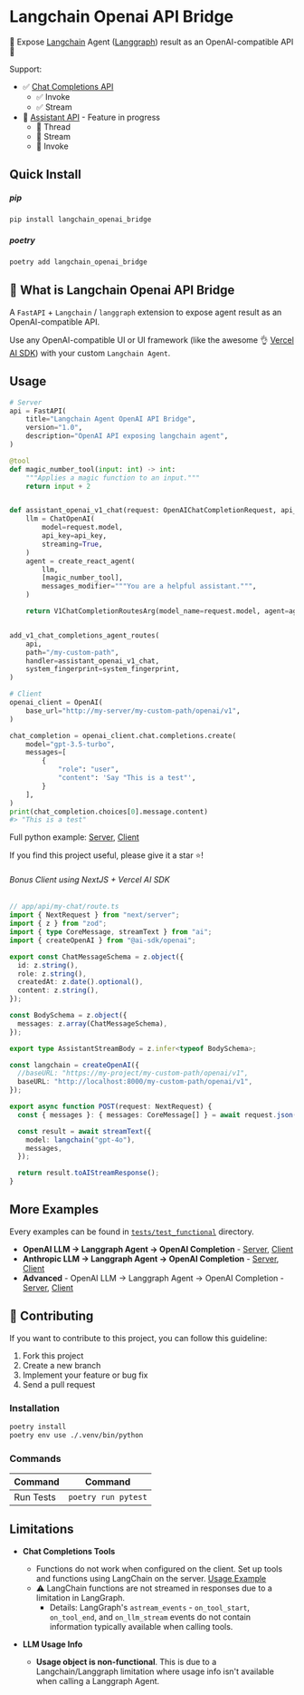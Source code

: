 # Langchain Openai API Bridge

🚀 Expose [Langchain](https://github.com/langchain-ai/langchain) Agent ([Langgraph](https://github.com/langchain-ai/langgraph)) result as an OpenAI-compatible API 🚀

Support:

- ✅ [Chat Completions API](https://platform.openai.com/docs/api-reference/chat)
  - ✅ Invoke
  - ✅ Stream
- 🚧 [Assistant API](https://platform.openai.com/docs/api-reference/assistants) - Feature in progress
  - 🚧 Thread
  - 🚧 Stream
  - 🚧 Invoke

## Quick Install

##### pip

```bash
pip install langchain_openai_bridge
```

##### poetry

```bash
poetry add langchain_openai_bridge
```

## 🤔 What is Langchain Openai API Bridge

A `FastAPI` + `Langchain` / `langgraph` extension to expose agent result as an OpenAI-compatible API.

Use any OpenAI-compatible UI or UI framework (like the awesome 👌 [Vercel AI SDK](https://sdk.vercel.ai/docs/ai-sdk-core/overview)) with your custom `Langchain Agent`.

## Usage

```python
# Server
api = FastAPI(
    title="Langchain Agent OpenAI API Bridge",
    version="1.0",
    description="OpenAI API exposing langchain agent",
)

@tool
def magic_number_tool(input: int) -> int:
    """Applies a magic function to an input."""
    return input + 2


def assistant_openai_v1_chat(request: OpenAIChatCompletionRequest, api_key: str):
    llm = ChatOpenAI(
        model=request.model,
        api_key=api_key,
        streaming=True,
    )
    agent = create_react_agent(
        llm,
        [magic_number_tool],
        messages_modifier="""You are a helpful assistant.""",
    )

    return V1ChatCompletionRoutesArg(model_name=request.model, agent=agent)


add_v1_chat_completions_agent_routes(
    api,
    path="/my-custom-path",
    handler=assistant_openai_v1_chat,
    system_fingerprint=system_fingerprint,
)

```

```python
# Client
openai_client = OpenAI(
    base_url="http://my-server/my-custom-path/openai/v1",
)

chat_completion = openai_client.chat.completions.create(
    model="gpt-3.5-turbo",
    messages=[
        {
            "role": "user",
            "content": 'Say "This is a test"',
        }
    ],
)
print(chat_completion.choices[0].message.content)
#> "This is a test"
```

Full python example: [Server](tests/test_functional/fastapi_chat_completion_openai/server_openai.py), [Client](tests/test_functional/fastapi_chat_completion_openai/test_server_openai.py)

If you find this project useful, please give it a star ⭐!

###### Bonus Client using NextJS + Vercel AI SDK

```typescript
// app/api/my-chat/route.ts
import { NextRequest } from "next/server";
import { z } from "zod";
import { type CoreMessage, streamText } from "ai";
import { createOpenAI } from "@ai-sdk/openai";

export const ChatMessageSchema = z.object({
  id: z.string(),
  role: z.string(),
  createdAt: z.date().optional(),
  content: z.string(),
});

const BodySchema = z.object({
  messages: z.array(ChatMessageSchema),
});

export type AssistantStreamBody = z.infer<typeof BodySchema>;

const langchain = createOpenAI({
  //baseURL: "https://my-project/my-custom-path/openai/v1",
  baseURL: "http://localhost:8000/my-custom-path/openai/v1",
});

export async function POST(request: NextRequest) {
  const { messages }: { messages: CoreMessage[] } = await request.json();

  const result = await streamText({
    model: langchain("gpt-4o"),
    messages,
  });

  return result.toAIStreamResponse();
}
```

## More Examples

Every examples can be found in [`tests/test_functional`](tests/test_functional) directory.

- **OpenAI LLM -> Langgraph Agent -> OpenAI Completion** - [Server](tests/test_functional/fastapi_chat_completion_openai/server_openai.py), [Client](tests/test_functional/fastapi_chat_completion_openai/test_server_openai.py)
- **Anthropic LLM -> Langgraph Agent -> OpenAI Completion** - [Server](tests/test_functional/fastapi_chat_completion_anthropic/server_anthropic.py), [Client](tests/test_functional/fastapi_chat_completion_anthropic/test_server_anthropic.py)
- **Advanced** - OpenAI LLM -> Langgraph Agent -> OpenAI Completion - [Server](tests/test_functional/fastapi_chat_completion_agent_simple/server_openai_advanced.py), [Client](tests/test_functional/fastapi_chat_completion_agent_simple/test_server_openai_advanced.py)

## 💁 Contributing

If you want to contribute to this project, you can follow this guideline:

1. Fork this project
2. Create a new branch
3. Implement your feature or bug fix
4. Send a pull request

### Installation

```sh
poetry install
poetry env use ./.venv/bin/python
```

### Commands

| Command   | Command             |
| --------- | ------------------- |
| Run Tests | `poetry run pytest` |

## Limitations

- **Chat Completions Tools**

  - Functions do not work when configured on the client. Set up tools and functions using LangChain on the server. [Usage Example](tests/test_functional/fastapi_chat_completion_openai/server_openai.py)
  - ⚠️ LangChain functions are not streamed in responses due to a limitation in LangGraph.
    - Details: LangGraph's `astream_events` - `on_tool_start`, `on_tool_end`, and `on_llm_stream` events do not contain information typically available when calling tools.

- **LLM Usage Info**
  - **Usage object is non-functional**. This is due to a Langchain/Langgraph limitation where usage info isn't available when calling a Langgraph Agent.
